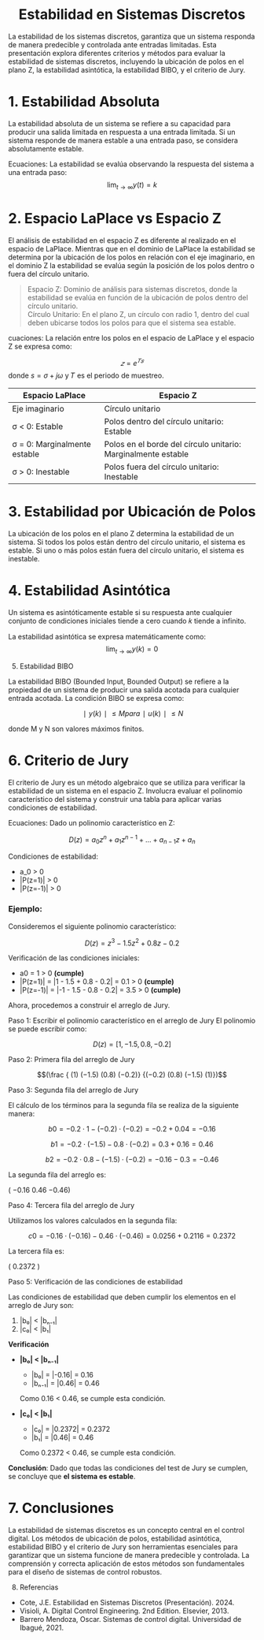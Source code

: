 <h1 align="center"> Estabilidad en Sistemas Discretos </h1>

La estabilidad de los sistemas discretos, garantiza que un sistema responda de manera predecible y controlada ante entradas limitadas. Esta presentación explora diferentes criterios y métodos para evaluar la estabilidad de sistemas discretos, incluyendo la ubicación de polos en el plano Z, la estabilidad asintótica, la estabilidad BIBO, y el criterio de Jury.

# 1. Estabilidad Absoluta

La estabilidad absoluta de un sistema se refiere a su capacidad para producir una salida limitada en respuesta a una entrada limitada. Si un sistema responde de manera estable a una entrada paso, se considera absolutamente estable.

Ecuaciones: La estabilidad se evalúa observando la respuesta del sistema a una entrada paso:
$$\lim_{t \to \infty} y(t) = k$$

# 2. Espacio LaPlace vs Espacio Z

El análisis de estabilidad en el espacio Z es diferente al realizado en el espacio de LaPlace. Mientras que en el dominio de LaPlace la estabilidad se determina por la ubicación de los polos en relación con el eje imaginario, en el dominio Z la estabilidad se evalúa según la posición de los polos dentro o fuera del círculo unitario.<br>
>Espacio Z: Dominio de análisis para sistemas discretos, donde la estabilidad se evalúa en función de la ubicación de polos dentro del círculo unitario.<br>
>Círculo Unitario: En el plano Z, un círculo con radio 1, dentro del cual deben ubicarse todos los polos para que el sistema sea estable.

cuaciones: La relación entre los polos en el espacio de LaPlace y el espacio Z se expresa como:

$$𝑧=e^{𝑇𝑠}$$
donde $s=σ+jω$ y 𝑇 es el periodo de muestreo.

| Espacio LaPlace | Espacio Z                                 |
|----------------|------------------------------------------|
| Eje imaginario  | Círculo unitario                          |
| σ < 0: Estable  | Polos dentro del círculo unitario: Estable |
| σ = 0: Marginalmente estable | Polos en el borde del círculo unitario: Marginalmente estable |
| σ > 0: Inestable | Polos fuera del círculo unitario: Inestable |

# 3. Estabilidad por Ubicación de Polos

La ubicación de los polos en el plano Z determina la estabilidad de un sistema. Si todos los polos están dentro del círculo unitario, el sistema es estable. Si uno o más polos están fuera del círculo unitario, el sistema es inestable.

# 4. Estabilidad Asintótica
Un sistema es asintóticamente estable si su respuesta ante cualquier conjunto de condiciones iniciales tiende a cero cuando 𝑘 tiende a infinito.

La estabilidad asintótica se expresa matemáticamente como:
$$\lim_{t \to \infty} y(k)=0$$

5. Estabilidad BIBO

La estabilidad BIBO (Bounded Input, Bounded Output) se refiere a la propiedad de un sistema de producir una salida acotada para cualquier entrada acotada.
La condición BIBO se expresa como:

$$∣y(k)∣ ≤ M para ∣u(k)∣ ≤ N$$

donde M y N son valores máximos finitos.

# 6. Criterio de Jury

El criterio de Jury es un método algebraico que se utiliza para verificar la estabilidad de un sistema en el espacio Z. Involucra evaluar el polinomio característico del sistema y construir una tabla para aplicar varias condiciones de estabilidad.

Ecuaciones: Dado un polinomio característico en Z:

$$D(z) = a_0 z^n + a_1 z^{n-1} + ... + a_{n-1}z + a_n$$

Condiciones de estabilidad:
* a_0 > 0
* |P(z=1)| > 0
* |P(z=-1)| > 0

### Ejemplo:

Consideremos el siguiente polinomio característico:

$$D(z) = z^3 - 1.5z^2 + 0.8z - 0.2$$

Verificación de las condiciones iniciales:

- a0 = 1 > 0 **(cumple)**
- |P(z=1)| = |1 - 1.5 + 0.8 - 0.2| = 0.1 > 0 **(cumple)**
- |P(z=-1)| = |-1 - 1.5 - 0.8 - 0.2| = 3.5 > 0 **(cumple)**

Ahora, procedemos a construir el arreglo de Jury.

Paso 1: Escribir el polinomio característico en el arreglo de Jury
El polinomio se puede escribir como:

$$D(z)=[1,−1.5,0.8,−0.2]$$

Paso 2: Primera fila del arreglo de Jury

$$(\frac { (1​) (−1.5) (0.8) (​−0.2)} {(−0.2) (0.8)​ (−1.5) (1)}​)$$

Paso 3: Segunda fila del arreglo de Jury

El cálculo de los términos para la segunda fila se realiza de la siguiente manera:

$$b0 =−0.2⋅1−(−0.2)⋅(−0.2)=−0.2+0.04=−0.16$$

$$b1 =−0.2⋅(−1.5)−0.8⋅(−0.2)=0.3+0.16=0.46$$

$$b2 =−0.2⋅0.8−(−1.5)⋅(−0.2)=−0.16−0.3=−0.46$$

La segunda fila del arreglo es:

( −0.16 0.46 −0.46)

Paso 4: Tercera fila del arreglo de Jury

Utilizamos los valores calculados en la segunda fila:

$$c0 =−0.16⋅(−0.16)−0.46⋅(−0.46)=0.0256+0.2116=0.2372$$

La tercera fila es:

( 0.2372 )

Paso 5: Verificación de las condiciones de estabilidad

Las condiciones de estabilidad que deben cumplir los elementos en el arreglo de Jury son:

1.  |b₀| < |bₙ₋₁|
2.  |c₀| < |b₁|

**Verificación**

* **|b₀| < |bₙ₋₁|**
    * |b₀| = |-0.16| = 0.16
    * |bₙ₋₁| = |0.46| = 0.46
  
   Como 0.16 < 0.46, se cumple esta condición.

* **|c₀| < |b₁|**
    * |c₀| = |0.2372| = 0.2372
    * |b₁| = |0.46| = 0.46
  
   Como 0.2372 < 0.46, se cumple esta condición.

**Conclusión**: Dado que todas las condiciones del test de Jury se cumplen, se concluye que **el sistema es estable**.

# 7. Conclusiones

La estabilidad de sistemas discretos es un concepto central en el control digital. Los métodos de ubicación de polos, estabilidad asintótica, estabilidad BIBO y el criterio de Jury son herramientas esenciales para garantizar que un sistema funcione de manera predecible y controlada. La comprensión y correcta aplicación de estos métodos son fundamentales para el diseño de sistemas de control robustos.

8. Referencias

- Cote, J.E. Estabilidad en Sistemas Discretos (Presentación). 2024.
- Visioli, A. Digital Control Engineering. 2nd Edition. Elsevier, 2013.
- Barrero Mendoza, Oscar. Sistemas de control digital. Universidad de Ibagué, 2021.


<br>